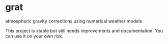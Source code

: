 # grat
atmospheric gravity corrections using numerical weather models

This project is stable but still needs improvements and documentation.
You can use it on your own risk.
